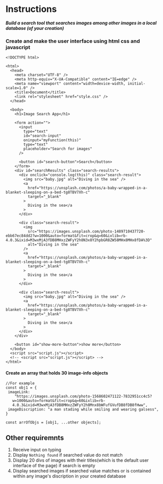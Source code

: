 # Instructions
***Build a search tool that searches images among other images in a local database (of your creation)***

### Create and make the user interface using html css and javascript
```
<!DOCTYPE html>

<html>
  <head>
    <meta charset="UTF-8" />
    <meta http-equiv="X-UA-Compatible" content="IE=edge" />
    <meta name="viewport" content="width=device-width, initial-scale=1.0" />
    <title>Document</title>
    <link rel="stylesheet" href="style.css" />
  </head>

  <body>
    <h1>Image Search App</h1>

    <form action="">
      <input
        type="text"
        id="search-input"
        oninput="myFunction(this)"
        type="text"
        placeholder="Search for images"
      />

      <button id="search-button">Search</button>
    </form>
    <div id="searchResults" class="search-results">
      <div onclick="console.log(this)" class="search-result">
        <img src="baby.jpg" alt="Diving in the sea" />
        <a
          href="https://unsplash.com/photos/a-baby-wrapped-in-a-blanket-sleeping-on-a-bed-tg8TBV7Xh-c"
          target="_blank"
        >
          Diving in the sea</a
        >
      </div>

      <div class="search-result">
        <img
          src="https://images.unsplash.com/photo-1489710437720-ebb67ec84dd2?w=1000&auto=format&fit=crop&q=60&ixlib=rb-4.0.3&ixid=M3wxMjA3fDB8MHxzZWFyY2h8N3x8Y2hpbGR8ZW58MHx8MHx8fDA%3D"
          alt="Diving in the sea"
        />
        <a
          href="https://unsplash.com/photos/a-baby-wrapped-in-a-blanket-sleeping-on-a-bed-tg8TBV7Xh-c"
          target="_blank"
        >
          Diving in the sea</a
        >
      </div>

      <div class="search-result">
        <img src="baby.jpg" alt="Diving in the sea" />
        <a
          href="https://unsplash.com/photos/a-baby-wrapped-in-a-blanket-sleeping-on-a-bed-tg8TBV7Xh-c"
          target="_blank"
        >
          Diving in the sea</a
        >
      </div>
    </div>

    <button id="show-more-button">show more</button>
  </body>
  <script src="script.js"></script>
  <!-- <script src="script.js"></script> -->
</html>

```

#### Create an array that holds 30 image-info objects
```
//For example
const obj1 = {
 imageLink:
    "https://images.unsplash.com/photo-1568602471122-7832951cc4c5?    
   w=1000&auto=format&fit=crop&q=60&ixlib=rb- 
   4.0.3&ixid=M3wxMjA3fDB8MHxzZWFyY2h8Mnx8bWFufGVufDB8fDB8fHww",
 imageDiscription: "a man stading while smiling and wearing galsess",
} 

const arrOfObjs = [obj1, ...other objects];
```

## Other requiremnts
 1. Receive input on typing
 2. Display ```Nothing found``` if searched value do not match
 3. Display 20 divs of images with their titles(which is the default user interface of the page) if search is empty
 4. Display searched images if searched value matches or is contained within any image's discription in your created database


